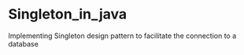 # Singleton_in_java

Implementing Singleton design pattern to facilitate the connection to a database

